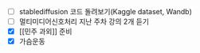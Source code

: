 - [ ] stablediffusion 코드 돌려보기(Kaggle dataset, Wandb)
- [ ] 멀티미디어신호처리 지난 주차 강의 2개 듣기
- [x] [[민주 과외]] 준비
- [x] 가슴운동